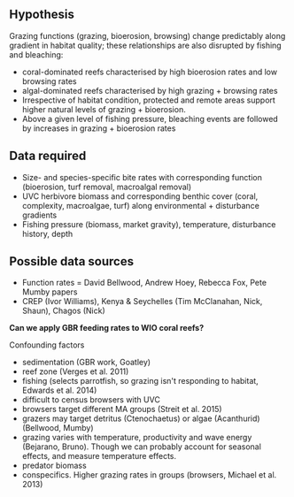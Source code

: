 

## Hypothesis

Grazing functions (grazing, bioerosion, browsing) change predictably along gradient in habitat quality; these relationships are also disrupted by fishing and bleaching: 

* coral-dominated reefs characterised by high bioerosion rates and low browsing rates
* algal-dominated reefs characterised by high grazing + browsing rates
* Irrespective of habitat condition, protected and remote areas support higher natural levels of grazing + bioerosion.
* Above a given level of fishing pressure, bleaching events are followed by  increases in grazing + bioerosion rates

## Data required

* Size- and species-specific bite rates with corresponding function (bioerosion, turf removal, macroalgal removal)
* UVC herbivore biomass and corresponding benthic cover (coral, complexity, macroalgae, turf) along environmental + disturbance gradients
* Fishing pressure (biomass, market gravity), temperature, disturbance history, depth

## Possible data sources

* Function rates = David Bellwood, Andrew Hoey, Rebecca Fox, Pete Mumby papers
* CREP (Ivor Williams), Kenya & Seychelles (Tim McClanahan, Nick, Shaun), Chagos (Nick)



**Can we apply GBR feeding rates to WIO coral reefs?**

Confounding factors

* sedimentation (GBR work, Goatley)
* reef zone (Verges et al. 2011)
* fishing (selects parrotfish, so grazing isn't responding to habitat, Edwards et al. 2014)
* difficult to census browsers with UVC
* browsers target different MA groups (Streit et al. 2015)
* grazers may target detritus (Ctenochaetus) or algae (Acanthurid) (Bellwood, Mumby)
* grazing varies with temperature, productivity and wave energy (Bejarano, Bruno). Though we can probably account for seasonal effects, and measure temperature effects.
* predator biomass
* conspecifics. Higher grazing rates in groups (browsers, Michael et al. 2013)